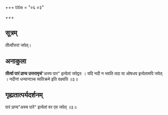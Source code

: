 +++
title = "०६ ०३"

+++
## सूत्रम्
तीर्त्वोत्तरां जपेत्।

## अनाकुला
**तीर्त्वा **पारं प्राप्य** उत्तरामृचं**"अस्य पार" इत्येतां जपेद्वरः ।
यदि नदी न भवति तदा या ओषधय इत्येतामपि जपेत् ।
नदीनां धन्यानाञ्च व्यतिक्रमे इति वक्ष्यति ॥३॥

## गृह्यतात्पर्यदर्शनम्
पारं प्राप्य"अस्य पारे" इत्येतां वर एव जपेत् ॥३॥
